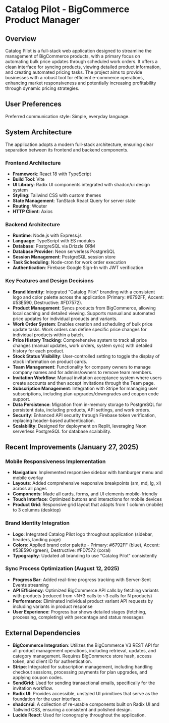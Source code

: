 # Catalog Pilot - BigCommerce Product Manager

## Overview

Catalog Pilot is a full-stack web application designed to streamline the management of BigCommerce products, with a primary focus on automating bulk price updates through scheduled work orders. It offers a clean interface for syncing products, viewing detailed product information, and creating automated pricing tasks. The project aims to provide businesses with a robust tool for efficient e-commerce operations, enhancing market responsiveness and potentially increasing profitability through dynamic pricing strategies.

## User Preferences

Preferred communication style: Simple, everyday language.

## System Architecture

The application adopts a modern full-stack architecture, ensuring clear separation between its frontend and backend components.

### Frontend Architecture
- **Framework**: React 18 with TypeScript
- **Build Tool**: Vite
- **UI Library**: Radix UI components integrated with shadcn/ui design system
- **Styling**: Tailwind CSS with custom themes
- **State Management**: TanStack React Query for server state
- **Routing**: Wouter
- **HTTP Client**: Axios

### Backend Architecture
- **Runtime**: Node.js with Express.js
- **Language**: TypeScript with ES modules
- **Database**: PostgreSQL via Drizzle ORM
- **Database Provider**: Neon serverless PostgreSQL
- **Session Management**: PostgreSQL session store
- **Task Scheduling**: Node-cron for work order execution
- **Authentication**: Firebase Google Sign-In with JWT verification

### Key Features and Design Decisions
- **Brand Identity**: Integrated "Catalog Pilot" branding with a consistent logo and color palette across the application (Primary: #6792FF, Accent: #53E590, Destructive: #FD7572).
- **Product Management**: Syncs products from BigCommerce, allowing local caching and detailed viewing. Supports manual and automated price updates for individual products and variants.
- **Work Order System**: Enables creation and scheduling of bulk price update tasks. Work orders can define specific price changes for individual products within a batch.
- **Price History Tracking**: Comprehensive system to track all price changes (manual updates, work orders, system sync) with detailed history for each product.
- **Stock Status Visibility**: User-controlled setting to toggle the display of stock information on product cards.
- **Team Management**: Functionality for company owners to manage company names and for admins/owners to remove team members.
- **Invitation Workflow**: Manual invitation acceptance system where users create accounts and then accept invitations through the Team page.
- **Subscription Management**: Integration with Stripe for managing user subscriptions, including plan upgrades/downgrades and coupon code support.
- **Data Persistence**: Migration from in-memory storage to PostgreSQL for persistent data, including products, API settings, and work orders.
- **Security**: Enhanced API security through Firebase token verification, replacing header-based authentication.
- **Scalability**: Designed for deployment on Replit, leveraging Neon serverless PostgreSQL for database scalability.

## Recent Improvements (January 27, 2025)

### Mobile Responsiveness Implementation
- **Navigation**: Implemented responsive sidebar with hamburger menu and mobile overlay
- **Layouts**: Added comprehensive responsive breakpoints (sm, md, lg, xl) across all pages
- **Components**: Made all cards, forms, and UI elements mobile-friendly
- **Touch Interface**: Optimized buttons and interactions for mobile devices
- **Product Grid**: Responsive grid layout that adapts from 1 column (mobile) to 3 columns (desktop)

### Brand Identity Integration  
- **Logo**: Integrated Catalog Pilot logo throughout application (sidebar, headers, landing page)
- **Colors**: Applied brand color palette - Primary: #6792FF (blue), Accent: #53E590 (green), Destructive: #FD7572 (coral)
- **Typography**: Updated all branding to use "Catalog Pilot" consistently

### Sync Process Optimization (August 12, 2025)
- **Progress Bar**: Added real-time progress tracking with Server-Sent Events streaming
- **API Efficiency**: Optimized BigCommerce API calls by fetching variants with products (reduced from ~N+3 calls to ~3 calls for N products)
- **Performance**: Eliminated individual product variant API requests by including variants in product response
- **User Experience**: Progress bar shows detailed stages (fetching, processing, completing) with percentage and status messages

## External Dependencies

- **BigCommerce Integration**: Utilizes the BigCommerce V3 REST API for all product management operations, including retrieval, updates, and category management. Requires BigCommerce store hash, access token, and client ID for authentication.
- **Stripe**: Integrated for subscription management, including handling checkout sessions, processing payments for plan upgrades, and applying coupon codes.
- **SendGrid**: Used for sending transactional emails, specifically for the invitation workflow.
- **Radix UI**: Provides accessible, unstyled UI primitives that serve as the foundation for the user interface.
- **shadcn/ui**: A collection of re-usable components built on Radix UI and Tailwind CSS, ensuring a consistent and polished design.
- **Lucide React**: Used for iconography throughout the application.